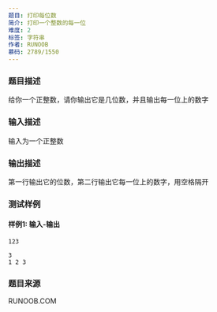 ```yaml
---
题目: 打印每位数
简介: 打印一个整数的每一位
难度: 2
标签: 字符串
作者: RUNOOB
慕码: 2789/1550
---
```


### 题目描述

给你一个正整数，请你输出它是几位数，并且输出每一位上的数字

### 输入描述

输入为一个正整数

### 输出描述

第一行输出它的位数，第二行输出它每一位上的数字，用空格隔开

### 测试样例

#### 样例1: 输入-输出

```
123
```

```
3
1 2 3
```

### 题目来源

RUNOOB.COM
